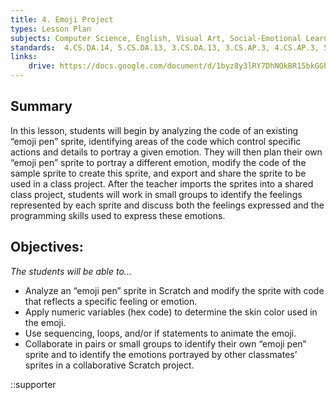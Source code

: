 ```yaml
---
title: 4. Emoji Project
types: Lesson Plan
subjects: Computer Science, English, Visual Art, Social-Emotional Learning
standards:  4.CS.DA.14, 5.CS.DA.13, 3.CS.DA.13, 3.CS.AP.3, 4.CS.AP.3, 5.CS.AP.3, 3.EN.OL.1, 4.EN.COM.1, 5.EN.COM.1, 4.SEL.SEA.1, 5.SEL.SEA.1, 4.VA.CP.1, 3.VA.CP.1, 3.VA.IA.10, 4.VA.IA.10, 5.VA.IA.10
links:
    drive: https://docs.google.com/document/d/1byz8y3lRY7DhNOkBR15bkGGh2UmlFLFl6Djl821RuNw/edit#heading=h.joty0v63l5oi
---
```


## Summary

In this lesson, students will begin by analyzing the code of an existing “emoji pen” sprite, identifying areas of the code which control specific actions and details to portray a given emotion. They will then plan their own “emoji pen” sprite to portray a different emotion, modify the code of the sample sprite to create this sprite, and export and share the sprite to be used in a class project. After the teacher imports the sprites into a shared class project, students will work in small groups to identify the feelings represented by each sprite and discuss both the feelings expressed and the programming skills used to express these emotions.

## Objectives:

*The students will be able to...*

- Analyze an “emoji pen” sprite in Scratch and modify the sprite with code that reflects a specific feeling or emotion.
- Apply numeric variables (hex code) to determine the skin color used in the emoji.
- Use sequencing, loops, and/or if statements to animate the emoji.
- Collaborate in pairs or small groups to identify their own “emoji pen” sprite and to identify the emotions portrayed by other classmates’ sprites in a collaborative Scratch project.

::supporter